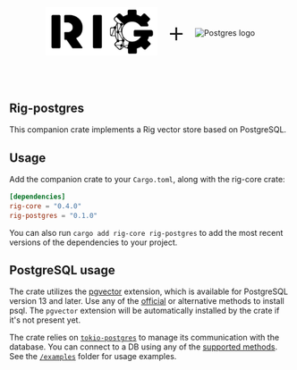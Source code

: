 <div style="display: flex; align-items: center; justify-content: center;">
    <picture>
        <source media="(prefers-color-scheme: dark)" srcset="../img/rig_logo_dark.svg">
        <source media="(prefers-color-scheme: light)" srcset="../img/rig_logo.svg">
        <img src="../img/rig_logo.svg" width="200" alt="Rig logo">
    </picture>
    <span style="font-size: 48px; margin: 0 20px; font-weight: regular; font-family: Open Sans, sans-serif;"> + </span>
    <picture>
        <source srcset="https://www.postgresql.org/media/img/about/press/elephant.png">
        <img src="https://www.postgresql.org/media/img/about/press/elephant.png" width="200" alt="Postgres logo">
    </picture>
</div>

<br><br>

## Rig-postgres

This companion crate implements a Rig vector store based on PostgreSQL.

## Usage

Add the companion crate to your `Cargo.toml`, along with the rig-core crate:

```toml
[dependencies]
rig-core = "0.4.0"
rig-postgres = "0.1.0"
```

You can also run `cargo add rig-core rig-postgres` to add the most recent versions of the dependencies to your project.

## PostgreSQL usage

The crate utilizes the [pgvector](https://github.com/pgvector/pgvector) extension, which is available for PostgreSQL version 13 and later. Use any of the [official](https://www.postgresql.org/download/) or alternative methods to install psql. The `pgvector` extension will be automatically installed by the crate if it's not present yet.

The crate relies on [`tokio-postgres`](https://docs.rs/tokio-postgres/latest/tokio_postgres/index.html) to manage its communication with the database. You can connect to a DB using any of the [supported methods](https://www.postgresql.org/docs/current/libpq-connect.html#LIBPQ-CONNSTRING). See the [`/examples`](./examples) folder for usage examples.
